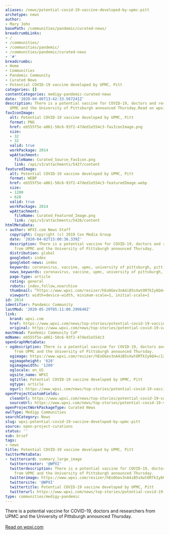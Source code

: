 ```yaml
---
aliases: /news/potential-covid-19-vaccine-developed-by-upmc-pitt
archetype: news
author:
- Mary John
basePath: /communities/pandemic/curated-news/
breadcrumbLinks:
- /
- /communities/
- /communities/pandemic/
- /communities/pandemic/curated-news
- '#'
breadcrumbs:
- Home
- Communities
- Pandemic Community
- Curated News
- Potential COVID-19 vaccine developed by UPMC, Pitt
categories: []
contentCategories: medigy-pandemic-curated-news
date: '2020-04-06T13:42:33.567241Z'
description: There is a potential vaccine for COVID-19, doctors and researchers from
  UPMC and the University of Pittsburgh announced Thursday.Read on wpxi.com
favIconImage:
  alt: Potential COVID-19 vaccine developed by UPMC, Pitt
  format: PNG
  href: eb555f5e-a061-50c6-93f2-47ded1e554c3-favIconImage.png
  size:
  - 32
  - 32
  valid: true
  workPackage: 2014
  wpAttachment:
    fileName: Curated_Source_FavIcon.png
    link: /api/v3/attachments/5427/content
featuredImage:
  alt: Potential COVID-19 vaccine developed by UPMC, Pitt
  format: WEBP
  href: eb555f5e-a061-50c6-93f2-47ded1e554c3-featuredImage.webp
  size:
  - 1200
  - 628
  valid: true
  workPackage: 2014
  wpAttachment:
    fileName: Curated_Featured_Image.png
    link: /api/v3/attachments/5426/content
htmlMetaData:
- author: WPXI.com News Staff
  copyright: Copyright (c) 2019 Cox Media Group
  date: '2020-04-02T15:00:36.339Z'
  description: There is a potential vaccine for COVID-19, doctors and researchers
    from UPMC and the University of Pittsburgh announced Thursday.
  distribution: global
  googlebot: index
  googlebot-news: index
  keywords: coronavirus, vaccine, upmc, university of pittsburgh, pitt, pittsburgh
  news_keywords: coronavirus, vaccine, upmc, university of pittsburgh, pitt, pittsburgh
  page-type: article
  rating: general
  robots: index,follow,noarchive
  thumbnail: “https://www.wpxi.com/resizer/hEoOGev3nA4iB5sXwtORTkIy6Q4=/1200x628/d1hfln2sfez66z.cloudfront.net/04-02-2020/t_200b38920390464abeeb8d34e6649604_name_upmccovidvaccine5pp040220_transfer.jpg”/
  viewport: width=device-width, minimum-scale=1, initial-scale=1
id: 2014
identifier: Pandemic Community
lastMod: '2020-05-29T05:11:00.299640Z'
link:
  brand: wpxi.com
  href: https://www.wpxi.com/news/top-stories/potential-covid-19-vaccine-developed-by-upmc-pitt/XCZNYVI7GVC2JFTWCSQYUM55WU/
  original: https://www.wpxi.com/news/top-stories/potential-covid-19-vaccine-developed-by-upmc-pitt/XCZNYVI7GVC2JFTWCSQYUM55WU/
mastHead: Pandemic Community CoP
mdName: eb555f5e-a061-50c6-93f2-47ded1e554c3
openGraphMetaData:
- ogdescription: There is a potential vaccine for COVID-19, doctors and researchers
    from UPMC and the University of Pittsburgh announced Thursday.
  ogimage: https://www.wpxi.com/resizer/hEoOGev3nA4iB5sXwtORTkIy6Q4=/1200x628/d1hfln2sfez66z.cloudfront.net/04-02-2020/t_200b38920390464abeeb8d34e6649604_name_upmccovidvaccine5pp040220_transfer.jpg
  ogimageheight: '628'
  ogimagewidth: '1200'
  oglocale: en_US
  ogsite_name: WPXI
  ogtitle: Potential COVID-19 vaccine developed by UPMC, Pitt
  ogtype: article
  ogurl: https://www.wpxi.com/news/top-stories/potential-covid-19-vaccine-developed-by-upmc-pitt/XCZNYVI7GVC2JFTWCSQYUM55WU/
openProjectCustomFields:
  cleanUrl: https://www.wpxi.com/news/top-stories/potential-covid-19-vaccine-developed-by-upmc-pitt/XCZNYVI7GVC2JFTWCSQYUM55WU/
  sourceUrl: https://www.wpxi.com/news/top-stories/potential-covid-19-vaccine-developed-by-upmc-pitt/XCZNYVI7GVC2JFTWCSQYUM55WU/
openProjectWorkPackageType: Curated News
owlType: Medigy Communities
searchCategory: News
slug: wpxi-potential-covid-19-vaccine-developed-by-upmc-pitt
source: open-project-curations
status: ''
sub: brief
tags:
- news
title: Potential COVID-19 vaccine developed by UPMC, Pitt
twitterMetaData:
- twittercard: summary_large_image
  twittercreator: '@WPXI'
  twitterdescription: There is a potential vaccine for COVID-19, doctors and researchers
    from UPMC and the University of Pittsburgh announced Thursday.
  twitterimage: https://www.wpxi.com/resizer/hEoOGev3nA4iB5sXwtORTkIy6Q4=/1200x628/d1hfln2sfez66z.cloudfront.net/04-02-2020/t_200b38920390464abeeb8d34e6649604_name_upmccovidvaccine5pp040220_transfer.jpg
  twittersite: '@WPXI'
  twittertitle: Potential COVID-19 vaccine developed by UPMC, Pitt
  twitterurl: https://www.wpxi.com/news/top-stories/potential-covid-19-vaccine-developed-by-upmc-pitt/XCZNYVI7GVC2JFTWCSQYUM55WU/
type: communities/medigy-pandemic
---
```


There is a potential vaccine for COVID-19, doctors and researchers from UPMC and the University of Pittsburgh announced Thursday.<br><br><a target="_blank" href=https://www.wpxi.com/news/top-stories/potential-covid-19-vaccine-developed-by-upmc-pitt/XCZNYVI7GVC2JFTWCSQYUM55WU/>Read on wpxi.com</a>